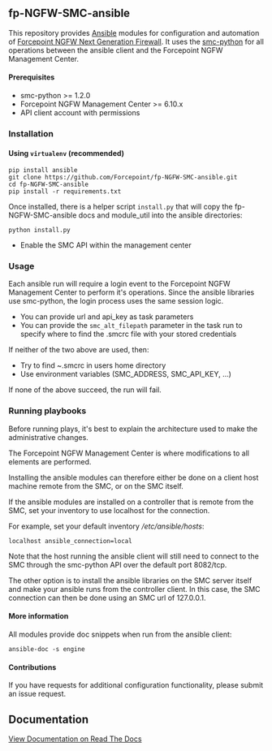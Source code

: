 ## fp-NGFW-SMC-ansible

This repository provides [Ansible](https://www.ansible.com)  modules for configuration and automation of [Forcepoint NGFW Next Generation Firewall](https://www.forcepoint.com/product/network-security/forcepoint-ngfw). It uses the [smc-python](https://github.com/Forcepoint/fp-NGFW-SMC-python) for all operations between the ansible client and the Forcepoint NGFW Management Center.

#### Prerequisites

* smc-python >= 1.2.0
* Forcepoint NGFW Management Center >= 6.10.x
* API client account with permissions

### Installation

#### Using `virtualenv` (recommended)
```
pip install ansible
git clone https://github.com/Forcepoint/fp-NGFW-SMC-ansible.git
cd fp-NGFW-SMC-ansible
pip install -r requirements.txt
```

Once installed, there is a helper script `install.py` that will copy the fp-NGFW-SMC-ansible docs and module_util into the ansible directories:

```
python install.py
```

* Enable the SMC API within the management center

### Usage

Each ansible run will require a login event to the Forcepoint NGFW Management Center to perform it's operations.
Since the ansible libraries use smc-python, the login process uses the same session logic.

* You can provide url and api_key as task parameters
* You can provide the `smc_alt_filepath` parameter in the task run to specify where to find the .smcrc file with your stored credentials

If neither of the two above are used, then:
* Try to find ~.smcrc in users home directory
* Use environment variables (SMC_ADDRESS, SMC_API_KEY, ...)

If none of the above succeed, the run will fail. 

### Running playbooks

Before running plays, it's best to explain the architecture used to make the administrative changes. 


The Forcepoint NGFW Management Center is where modifications to all elements are performed.

Installing the ansible modules can therefore either be done on a client host machine remote from the SMC, or on the SMC itself.

If the ansible modules are installed on a controller that is remote from the SMC, set your inventory to use localhost for the connection. 

For example, set your default inventory */etc/ansible/hosts*:
```
localhost ansible_connection=local
```
Note that the host running the ansible client will still need to connect to the SMC through the smc-python API over the default port 8082/tcp.

The other option is to install the ansible libraries on the SMC server itself and make your ansible runs from the controller client. In this case, the SMC connection can then be done using an SMC url of 127.0.0.1.

#### More information

All modules provide doc snippets when run from the ansible client:

```
ansible-doc -s engine
```

#### Contributions

If you have requests for additional configuration functionality, please submit an issue request.

## Documentation


[View Documentation on Read The Docs](https://fp-ngfw-smc-ansible.readthedocs.io/en/latest/?badge=latest)


